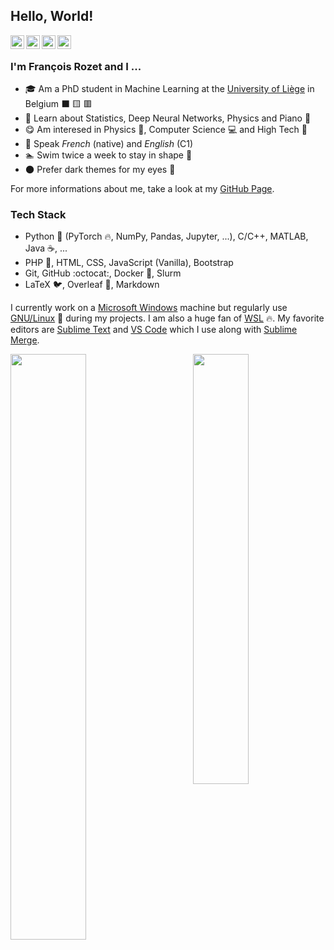 ## Hello, World!

<a href="https://www.linkedin.com/in/francois-rozet/"><img align="left" width=22px src="https://cdn.jsdelivr.net/npm/simple-icons@v3/icons/linkedin.svg"/></a>
<a href="https://github.com/francois-rozet/"><img align="left" width=22px src="https://cdn.jsdelivr.net/npm/simple-icons@v3/icons/github.svg"/>
</a>
<a href="https://stackoverflow.com/users/12172457/francois/"><img align="left" width=22px src="https://cdn.jsdelivr.net/npm/simple-icons@v3/icons/stackoverflow.svg"/>
</a>
<a href="https://leetcode.com/donshel/"><img align="left" width=22px src="https://cdn.jsdelivr.net/npm/simple-icons@v3/icons/leetcode.svg"/></a>

<br>

### I'm François Rozet and I ...

* :mortar_board: Am a PhD student in Machine Learning at the [University of Liège](https://www.uliege.be/) in Belgium :black_large_square: :yellow_square: :red_square:
* :seedling: Learn about Statistics, Deep Neural Networks, Physics and Piano :musical_keyboard:
* :yum: Am interesed in Physics :telescope:, Computer Science :computer: and High Tech :iphone:
* :speech_balloon: Speak *French* (native) and *English* (C1)
* :swimmer: Swim twice a week to stay in shape :muscle:
* :new_moon: Prefer dark themes for my eyes :eyes:

For more informations about me, take a look at my [GitHub Page](https://francois-rozet.github.io/).

### Tech Stack

* Python :snake: (PyTorch :fire:, NumPy, Pandas, Jupyter, ...), C/C++, MATLAB, Java :coffee:, ...
* PHP :elephant:, HTML, CSS, JavaScript (Vanilla), Bootstrap
* Git, GitHub :octocat:, Docker :whale:, Slurm
* LaTeX :bird:, Overleaf :leaves:, Markdown

I currently work on a [Microsoft Windows](https://www.microsoft.com/windows/) machine but regularly use [GNU/Linux](https://www.linux.org/) :penguin: during my projects. I am also a huge fan of [WSL](https://docs.microsoft.com/windows/wsl/) :fire:. My favorite editors are [Sublime Text](https://www.sublimetext.com/) and [VS Code](https://code.visualstudio.com/) which I use along with [Sublime Merge](https://www.sublimemerge.com/).

<p>
	<a href="#/"><img width="49%" src="https://github-readme-stats.vercel.app/api?username=francois-rozet&show_icons=true&hide_title=true" align="left"></a>
	<a href="#/"><img width="42%" src="https://github-readme-stats.vercel.app/api/top-langs/?username=francois-rozet&layout=compact&hide_title=true" align="right"></a>
</p>
